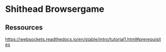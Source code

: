 # Shithead Browsergame


## Ressources
https://websockets.readthedocs.io/en/stable/intro/tutorial1.html#prerequisites
